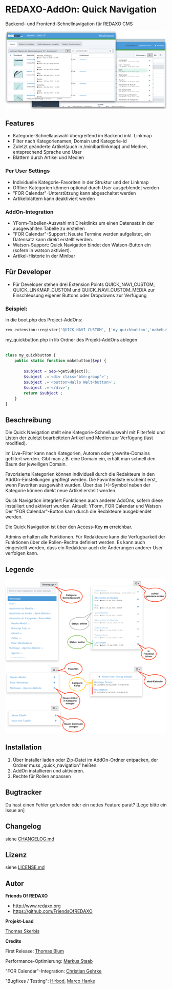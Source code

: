 
# REDAXO-AddOn: Quick Navigation

Backend- und Frontend-Schnellnavigation für REDAXO CMS

![Screenshot](https://raw.githubusercontent.com/FriendsOfREDAXO/quick_navigation/assets/quick_navigation.png)

## Features
- Kategorie-Schnellauswahl übergreifend im Backend inkl. Linkmap
- Filter nach Kategorienamen, Domain und Kategorie-id
- Zuletzt geänderte Artikel(auch in /minibar/linkmap) und Medien, entsprechend Sprache und User 
- Blättern durch Artikel und Medien

### Per User Settings
- Individuelle Kategorie-Favoriten in der Struktur und der Linkmap
- Offline-Kategorien können optional durch User ausgeblendet werden
- "FOR Calendar"-Unterstützung kann abgeschaltet werden
- Artikelblättern kann deaktiviert werden

### AddOn-Integration 
- YForm-Tabellen-Auswahl mit Direktlinks um einen Datensatz in der ausgewählten Tabelle zu erstellen
- "FOR Calendar"-Support: Neuste Termine werden aufgelistet, ein Datensatz kann direkt erstellt werden. 
- Watson-Support: Quick Navigation bindet den Watson-Button ein (sofern in watson aktiviert). 
- Artikel-Historie in der Minibar

## Für Developer
- Für Developer stehen drei Extension Points QUICK_NAVI_CUSTOM, QUICK_LINKMAP_CUSTOM und QUICK_NAVI_CUSTOM_MEDIA zur Einschleusung eigener Buttons oder Dropdowns zur Verfügung 


### Beispiel:

in die boot.php des Project-AddOns:

```php
rex_extension::register('QUICK_NAVI_CUSTOM', ['my_quickbutton','makebutton'], rex_extension::LATE);    
```

my_quickbutton.php in lib Ordner des Projekt-AddOns ablegen

```php   

class my_quickbutton {
    public static function makebutton($ep) {

        $subject = $ep->getSubject();
        $subject .='<div class="btn-group">';
        $subject .='<button>Hallo Welt<button>';
        $subject .='</div>';
        return $subject ;
    }
}
```


## Beschreibung 

Die Quick Navigation stellt eine Kategorie-Schnellauswahl mit Filterfeld und Listen der zuletzt bearbeiteten Artikel und Medien zur Verfügung (last modified).

Im Live-Filter kann nach Kategorien, Autoren oder yrewrite-Domains gefiltert werden. Gibt man z.B. eine Domain ein, erhält man schnell den Baum der jeweiligen Domain. 

Favorisierte Kategorien können individuell durch die Redakteure in den AddOn-Einstellungen gepflegt werden. Die Favoritenliste erscheint erst, wenn Favoriten ausgewählt wurden. Über das (+)-Symbol neben der Kategorie können direkt neue Artikel erstellt werden. 

Quick Navigation integriert Funktionen auch anderer AddOns, sofern diese installiert und aktiviert wurden. 
Aktuell: YForm, FOR Calendar und Watson
Der "FOR Calendar"-Button kann durch die Redakteure ausgeblendet werden. 

Die Quick Navigation ist über den Access-Key **m** erreichbar.

Admins erhalten alle Funktionen. 
Für Redakteure kann die Verfügbarkeit der Funktionen über die Rollen-Rechte definiert werden. Es kann auch eingestellt werden, dass ein Redakteur auch die Änderungen anderer User verfolgen kann.   

## Legende

![Screenshot](https://raw.githubusercontent.com/FriendsOfREDAXO/quick_navigation/assets/quick_navi_legend.png)



## Installation

1. Über Installer laden oder Zip-Datei im AddOn-Ordner entpacken, der Ordner muss „quick_navigation“ heißen.
2. AddOn installieren und aktivieren.
3. Rechte für Rollen anpassen


## Bugtracker

Du hast einen Fehler gefunden oder ein nettes Feature parat? [Lege bitte ein Issue an]

## Changelog

siehe [CHANGELOG.md](https://github.com/FriendsOfREDAXO/quick_navigation/blob/master/CHANGELOG.md)

## Lizenz

siehe [LICENSE.md](https://github.com/FriendsOfREDAXO/quick_navigation/blob/master/LICENSE.md)


## Autor

**Friends Of REDAXO**

* http://www.redaxo.org
* https://github.com/FriendsOfREDAXO

**Projekt-Lead**

[Thomas Skerbis](https://github.com/skerbis)

**Credits**

First Release: [Thomas Blum](https://github.com/tbaddade)

Performance-Optimierung: [Markus Staab](https://github.com/staabm) 

"FOR Calendar"-Integration: [Christian Gehrke](https://github.com/chrison94)

"Bugfixes / Testing": [Hirbod](https://github.com/hirbod), [Marco Hanke](https://github.com/marcohanke)
